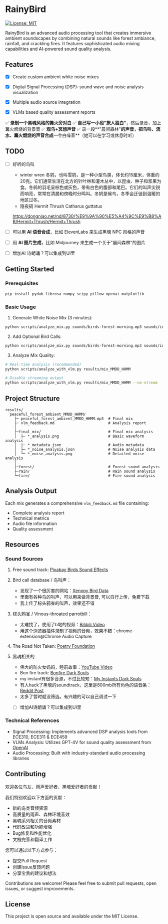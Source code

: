 # RainyBird

[![License: MIT](https://img.shields.io/badge/License-MIT-yellow.svg)](https://github.com/Everloom-129/RainyBird/blob/main/LICENSE)

RainyBird is an advanced audio processing tool that creates immersive ambient soundscapes by combining natural sounds like forest ambiance, rainfall, and crackling fires. It features sophisticated audio mixing capabilities and AI-powered sound quality analysis.

## Features

- [x] Create custom ambient white noise mixes
- [x] Digital Signal Processing (DSP): sound wave and noise analysis visualization
- [x] Multiple audio source integration
- [x] VLMs based quality assessment reports



✅ **录制一个黑魂风格的篝火旁对白**
✅ **自己写一小段"旅人独白"**，然后录音，加上篝火燃烧的背景音
✅ **观鸟+冥想声音**
✅ 录一段**"晨间森林"**的声音，把鸟叫、流水、篝火燃烧的声音合成一个**白噪音**（她可以在学习或休息时听）



## TODO 

- [ ] 好听的鸟叫
    - winter wren
    冬鸫，也叫雪鸫，是一种小型鸟类，体长约15厘米，体重约20克。它们通常生活在北方的针叶林和灌木丛中，以昆虫、种子和浆果为食。冬鸫的羽毛呈棕色或灰色，带有白色的腹部和尾巴。它们的叫声尖锐而响亮，常常在清晨和傍晚时分鸣叫。冬鸫是候鸟，冬季会迁徙到温暖的地区过冬。
    - 隐夜鸫 Hermit Thrush Catharus guttatus

    https://dongniao.net/nd/8730/%E9%9A%90%E5%A4%9C%E9%B8%AB/Hermit+Thrush/Hermit+Thrush

- [ ] 可以用 **AI 语音合成**，比如 ElevenLabs 来生成黑魂 NPC 风格的声音
- [ ] 用 **AI 图片生成**，比如 Midjourney 来生成一个关于"晨间森林"的图片
- [ ] 增加AI 诗朗诵？可以集成到UI里


## Getting Started

### Prerequisites

```bash
pip install pydub librosa numpy scipy pillow openai matplotlib
```

### Basic Usage

1. Generate White Noise Mix (3 minutes):
```bash
python scripts/analyze_mix.py sounds/birds-forest-morning.mp3 sounds/indoor-hard-rain-sound.mp3 sounds/fireplace-with-crackling-sounds.mp3
```

2. Add Optional Bird Calls:
```bash
python scripts/analyze_mix.py sounds/birds-forest-morning.mp3 sounds/indoor-hard-rain-sound.mp3 sounds/fireplace-with-crackling-sounds.mp3 voices/custom-bird-sound.mp3
```

3. Analyze Mix Quality:
```bash
# Real-time analysis (recommended)
python scripts/analyze_with_vlm.py results/mix_MMDD_HHMM

# Disable streaming output
python scripts/analyze_with_vlm.py results/mix_MMDD_HHMM --no-stream
```

## Project Structure

```
results/
  peaceful_forest_ambient_MMDD_HHMM/
    ├─ peaceful_forest_ambient_MMDD_HHMM.mp3  # Final mix
    ├─ vlm_feedback.md                        # Analysis report
    │
    ├─final_mix/                              # Final mix analysis
    │  ├─ *_analysis.png                      # Basic waveform analysis
    │  ├─ *_metadata.json                     # Audio metadata
    │  ├─ *_noise_analysis.json               # Noise analysis data
    │  └─ *_noise_analysis.png                # Detailed noise analysis
    │
    ├─forest/                                 # Forest sound analysis
    ├─rain/                                   # Rain sound analysis
    └─fire/                                   # Fire sound analysis
```

## Analysis Output

Each mix generates a comprehensive `vlm_feedback.md` file containing:
- Complete analysis report
- Technical metrics
- Audio file information
- Quality assessment

## Resources

### Sound Sources

1. Free sound track: [Pixabay Birds Sound Effects](https://pixabay.com/sound-effects/search/birds/)

2. Bird call database / 鸟叫声：
    - 发现了一个很厉害的网站：[Xenopy Bird Data](https://github.com/realzza/xenopy/tree/birdData)
    - 里面有各种鸟的叫声，可以用来做背景音, 可以自行上传，免费下载
    - 我上传了棕头鸦雀的叫声，效果还不错

3. 棕头鸦雀 / Vinous-throated parrotbill：
    - 太难找了，使用了b站的视频：[Bilibili Video](https://www.bilibili.com/video/BV1Fr421W7kE/)
    - 用这个浏览器插件录制了视频的音频，效果不错：chrome-extension@Chrome Audio Capture

4. The Road Not Taken: [Poetry Foundation](https://www.poetryfoundation.org/poems/44272/the-road-not-taken)

5. 黑魂相关的
    - 伟大的防火女妈妈，睡前故事：[YouTube Video](https://www.youtube.com/watch?v=THLh8SxRw-8&ab_channel=Firekeeper)
    - Bon fire track: [Bonfire Dark Souls](https://www.myinstants.com/en/instant/bonfire-dark-souls-86656/)
    - my instant有很多音源，不过比较短：[My Instants Dark Souls](https://www.myinstants.com/en/search/?name=dark+souls)
    - 有人hack了黑魂的soundtrack，这里是800mb所有角色的语音条：[Reddit Post](https://www.reddit.com/r/opensouls3/comments/fm6pa3/all_dark_soul_3_npc_audio_files/)
    - 太多了暂时就没筛选，有兴趣的可以自己调试一下
    - [ ] 增加AI诗朗诵？可以集成到UI里



### Technical References
- Signal Processing: Implements advanced DSP analysis tools from ECE310, ECE311 & ECE459
- VLMs Analysis: Utilizes GPT-4V for sound quality assessment from [OpenAI](https://platform.openai.com/docs/models/gpt-4o-latest)
- Audio Processing: Built with industry-standard audio processing libraries

## Contributing
欢迎各位鸟友、雨声爱好者、黑魂爱好者的贡献！

我们特别欢迎以下方面的贡献：
- 新的鸟类音频资源
- 高质量的雨声、森林环境音效
- 黑魂系列相关的音频素材
- 代码改进和功能增强
- Bug修复和性能优化
- 文档完善和翻译工作

您可以通过以下方式参与：
- 提交Pull Request
- 创建Issue反馈问题
- 分享宝贵的建议和想法

Contributions are welcome! Please feel free to submit pull requests, open issues, or suggest improvements.

## License

This project is open source and available under the MIT License.

